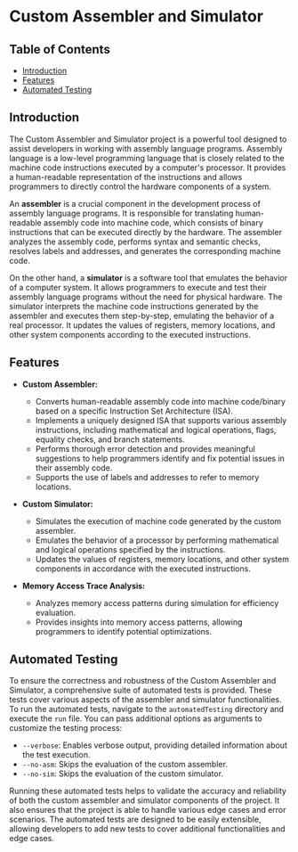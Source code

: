 # Custom Assembler and Simulator

## Table of Contents

- [Introduction](#introduction)
- [Features](#features)
- [Automated Testing](#automated-testing)

## Introduction

The Custom Assembler and Simulator project is a powerful tool designed to assist developers in working with assembly language programs. Assembly language is a low-level programming language that is closely related to the machine code instructions executed by a computer's processor. It provides a human-readable representation of the instructions and allows programmers to directly control the hardware components of a system. 

An **assembler** is a crucial component in the development process of assembly language programs. It is responsible for translating human-readable assembly code into machine code, which consists of binary instructions that can be executed directly by the hardware. The assembler analyzes the assembly code, performs syntax and semantic checks, resolves labels and addresses, and generates the corresponding machine code.

On the other hand, a **simulator** is a software tool that emulates the behavior of a computer system. It allows programmers to execute and test their assembly language programs without the need for physical hardware. The simulator interprets the machine code instructions generated by the assembler and executes them step-by-step, emulating the behavior of a real processor. It updates the values of registers, memory locations, and other system components according to the executed instructions.

## Features

- **Custom Assembler:**
  - Converts human-readable assembly code into machine code/binary based on a specific Instruction Set Architecture (ISA).
  - Implements a uniquely designed ISA that supports various assembly instructions, including mathematical and logical operations, flags, equality checks, and branch statements.
  - Performs thorough error detection and provides meaningful suggestions to help programmers identify and fix potential issues in their assembly code.
  - Supports the use of labels and addresses to refer to memory locations.

- **Custom Simulator:**
  - Simulates the execution of machine code generated by the custom assembler.
  - Emulates the behavior of a processor by performing mathematical and logical operations specified by the instructions.
  - Updates the values of registers, memory locations, and other system components in accordance with the executed instructions.

- **Memory Access Trace Analysis:**
  - Analyzes memory access patterns during simulation for efficiency evaluation.
  - Provides insights into memory access patterns, allowing programmers to identify potential optimizations.

## Automated Testing

To ensure the correctness and robustness of the Custom Assembler and Simulator, a comprehensive suite of automated tests is provided. These tests cover various aspects of the assembler and simulator functionalities. To run the automated tests, navigate to the `automatedTesting` directory and execute the `run` file. You can pass additional options as arguments to customize the testing process:

- `--verbose`: Enables verbose output, providing detailed information about the test execution.
- `--no-asm`: Skips the evaluation of the custom assembler.
- `--no-sim`: Skips the evaluation of the custom simulator.

Running these automated tests helps to validate the accuracy and reliability of both the custom assembler and simulator components of the project. It also ensures that the project is able to handle various edge cases and error scenarios. The automated tests are designed to be easily extensible, allowing developers to add new tests to cover additional functionalities and edge cases.
